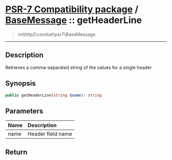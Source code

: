 # [PSR-7 Compatibility package](combat.md) / [BaseMessage](combat-BaseMessage.md) :: getHeaderLine
 > im\http2\combat\psr7\BaseMessage
____

## Description
Retrieves a comma-separated string of the values for a single header

## Synopsis
```php
public getHeaderLine(string $name): string
```

## Parameters
| Name | Description |
| :--- | :---------- |
| name | Header field name |

## Return

